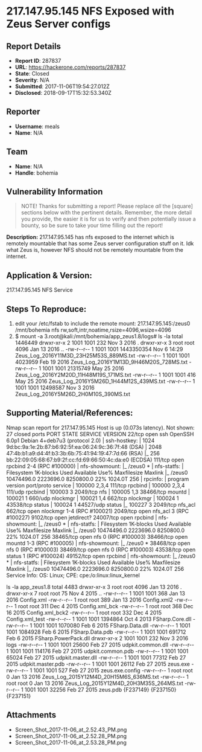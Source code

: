 # 217.147.95.145 NFS Exposed with Zeus Server configs

## Report Details
- **Report ID**: 287837
- **URL**: https://hackerone.com/reports/287837
- **State**: Closed
- **Severity**: N/A
- **Submitted**: 2017-11-06T19:54:27.012Z
- **Disclosed**: 2018-09-17T15:32:53.340Z

## Reporter
- **Username**: meals
- **Name**: N/A

## Team
- **Name**: N/A
- **Handle**: bohemia

## Vulnerability Information
> NOTE! Thanks for submitting a report! Please replace *all* the [square] sections below with the pertinent details. Remember, the more detail you provide, the easier it is for us to verify and then potentially issue a bounty, so be sure to take your time filling out the report!


**Description:** 217.147.95.145 has nfs exposed to the internet which is remotely mountable that has some Zeus server configuration stuff on it. Idk what Zeus is, however NFS should not be remotely mountable from the internet.

## Application & Version:
217.147.95.145 NFS Service

## Steps To Reproduce:
  1. edit your /etc/fstab to include the remote mount:
217.147.95.145:/zeus0	/mnt/bohemia nfs rw,soft,intr,noatime,rsize=4096,wsize=4096
2. $ mount -a
3.root@kali:/mnt/bohemia/app_zeus1.8/logs# ls -la
total 1446449
drwxr-xr-x 2 1001 1001        232 Nov  3  2016 .
drwxr-xr-x 3 root root       4096 Jan 13  2016 ..
-rw-r--r-- 1 1001 1001 1443350354 Nov  6 14:29 Zeus_Log_2016Y11M3D_23H25M53S_889MS.txt
-rw-r--r-- 1 1001 1001    4023959 Feb 19  2016 Zeus_Log_2016Y1M13D_9H46M20S_728MS.txt
-rw-r--r-- 1 1001 1001   21315749 May 25  2016 Zeus_Log_2016Y2M20D_11H48M19S_171MS.txt
-rw-r--r-- 1 1001 1001        416 May 25  2016 Zeus_Log_2016Y5M26D_1H44M12S_439MS.txt
-rw-r--r-- 1 1001 1001   12498587 Nov  3  2016 Zeus_Log_2016Y5M26D_2H0M10S_390MS.txt


## Supporting Material/References:

Nmap scan report for 217.147.95.145
Host is up (0.073s latency).
Not shown: 27 closed ports
PORT      STATE SERVICE    VERSION
22/tcp    open  ssh        OpenSSH 6.0p1 Debian 4+deb7u3 (protocol 2.0)
| ssh-hostkey:
|   1024 9d:bc:9a:1e:2b:87:b6:92:5f:ea:06:24:9c:36:7f:48 (DSA)
|   2048 47:4b:b1:a9:d4:4f:b3:3b:6b:75:41:94:19:47:7d:66 (RSA)
|_  256 bb:22:09:05:68:67:b9:2f:cc:fd:69:66:50:4c:da:e0 (ECDSA)
111/tcp   open  rpcbind    2-4 (RPC #100000)
| nfs-showmount:
|_  /zeus0 *
| nfs-statfs:
|   Filesystem  1K-blocks   Used       Available  Use%  Maxfilesize  Maxlink
|_  /zeus0      10474496.0  2223696.0  8250800.0  22%   1024.0T      256
| rpcinfo:
|   program version   port/proto  service
|   100000  2,3,4        111/tcp  rpcbind
|   100000  2,3,4        111/udp  rpcbind
|   100003  3           2049/tcp  nfs
|   100005  1,3        38466/tcp  mountd
|   100021  1            660/udp  nlockmgr
|   100021  1,4          662/tcp  nlockmgr
|   100024  1          43538/tcp  status
|   100024  1          44527/udp  status
|_  100227  3           2049/tcp  nfs_acl
662/tcp   open  nlockmgr   1-4 (RPC #100021)
2049/tcp  open  nfs_acl    3 (RPC #100227)
9102/tcp  open  jetdirect?
24007/tcp open  rpcbind
| nfs-showmount:
|_  /zeus0 *
| nfs-statfs:
|   Filesystem  1K-blocks   Used       Available  Use%  Maxfilesize  Maxlink
|_  /zeus0      10474496.0  2223696.0  8250800.0  22%   1024.0T      256
38465/tcp open  nfs        0 (RPC #100003)
38466/tcp open  mountd     1-3 (RPC #100005)
| nfs-showmount:
|_  /zeus0 *
38468/tcp open  nfs        0 (RPC #100003)
38469/tcp open  nfs        0 (RPC #100003)
43538/tcp open  status     1 (RPC #100024)
49152/tcp open  rpcbind
| nfs-showmount:
|_  /zeus0 *
| nfs-statfs:
|   Filesystem  1K-blocks   Used       Available  Use%  Maxfilesize  Maxlink
|_  /zeus0      10474496.0  2223696.0  8250800.0  22%   1024.0T      256
Service Info: OS: Linux; CPE: cpe:/o:linux:linux_kernel




ls -la app_zeus1.8
total 4483
drwxr-xr-x 3 root root    4096 Jan 13  2016 .
drwxr-xr-x 7 root root      75 Nov  4  2015 ..
-rw-r--r-- 1 1001 1001     368 Jan 13  2016 Config.xml
-rw-r--r-- 1 root root     389 Jan 13  2016 Config.xml2
-rw-r--r-- 1 root root     311 Dec  4  2015 Config.xml_bck
-rw-r--r-- 1 root root     368 Dec 16  2015 Config.xml_bck2
-rw-r--r-- 1 root root     332 Dec  4  2015 Config.xml_test
-rw-r--r-- 1 1001 1001 1394864 Oct  4  2013 FSharp.Core.dll
-rw-r--r-- 1 1001 1001 1070080 Feb  6  2015 FSharp.Data.dll
-rw-r--r-- 1 1001 1001 1084928 Feb  6  2015 FSharp.Data.pdb
-rw-r--r-- 1 1001 1001  691712 Feb  6  2015 FSharp.PowerPack.dll
drwxr-xr-x 2 1001 1001     232 Nov  3  2016 logs
-rw-r--r-- 1 1001 1001   25600 Feb 27  2015 udpkit.common.dll
-rw-r--r-- 1 1001 1001  114176 Feb 27  2015 udpkit.common.pdb
-rw-r--r-- 1 1001 1001   65024 Feb 27  2015 udpkit.master.dll
-rw-r--r-- 1 1001 1001   77312 Feb 27  2015 udpkit.master.pdb
-rw-r--r-- 1 1001 1001   26112 Feb 27  2015 zeus.exe
-rw-r--r-- 1 1001 1001     527 Feb 27  2015 zeus.exe.config
-rw-r--r-- 1 root root       0 Jan 13  2016 Zeus_Log_2015Y12M4D_20H15M6S_636MS.txt
-rw-r--r-- 1 root root       0 Jan 13  2016 Zeus_Log_2015Y12M4D_20H3M35S_264MS.txt
-rw-r--r-- 1 1001 1001   32256 Feb 27  2015 zeus.pdb
{F237149}
{F237150}
{F237151}

## Attachments
- Screen_Shot_2017-11-06_at_2.52.43_PM.png
- Screen_Shot_2017-11-06_at_2.52.28_PM.png
- Screen_Shot_2017-11-06_at_2.53.28_PM.png
